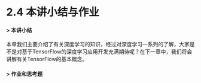 # 2.4 本讲小结与作业

#### &gt; 本讲小结

本章我们主要介绍了有关深度学习的知识，经过对深度学习一系列的了解，大家是不是对基于TensorFlow的深度学习应用开发充满期待呢？在下一章中，我们将会讲解有关TensorFlow的基本概念。



#### &gt; 作业和思考题


